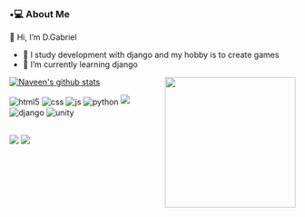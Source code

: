 
<h3>•💻 About Me </h3>

 👋 Hi, I’m D.Gabriel
- 👀 I study development with django and my hobby is to create games 
- 🌱 I’m currently learning django 

<img align='right' src="https://media.giphy.com/media/M9gbBd9nbDrOTu1Mqx/giphy.gif" width="230">

[![Naveen's github stats](https://github-readme-stats.vercel.app/api?username=dwonatagabriel&show_icons=true&theme=merko&hide=["contribs","issues"])](https://github.com/naveenverma1)



<div style="display: inline_block">
  <img align="center" alt="html5" src="https://img.shields.io/badge/HTML5-E34F26?style=for-the-badge&logo=html5&logoColor=white" />
  <img align="center" alt="css" src="https://img.shields.io/badge/CSS3-1572B6?style=for-the-badge&logo=css3&logoColor=white" />
  <img align="center" alt="js" src="https://img.shields.io/badge/JavaScript-F7DF1E?style=for-the-badge&logo=javascript&logoColor=black" />
 <!--<img align="center" alt="nodejs" src="https://img.shields.io/badge/Node.js-43853D?style=for-the-badge&logo=node.js&logoColor=white" />-->
 <img align="center" alt="python" src="https://img.shields.io/badge/python-FFFF00.svg?style=for-the-badge&logo=python&logoColor=0768a8&labelColor=ffffff" />
 <img src="https://www.docker.com/" src="https://img.icons8.com/color/48/000000/docker.png"/>
 <img align="center" alt="django" src="https://img.shields.io/badge/Django-092E20?style=for-the-badge&logo=django&logoColor=white"/>
  <img align="center" alt="unity" src="https://img.shields.io/badge/Unity-100000?style=for-the-badge&logo=unity&logoColor=white"/>
 
</div><br/



<!--### Hi 👋
   Atualmente estudo Análise e desenvolvimento de sistemas.
🔭 I’m currently working on image classification (also, I am brushing up my data structures and algorithms skills regularly).
- 🌱 I’m currently learning Computer Vision and Deep Learning techniques using PyTorch.
- 🤝 I’m looking to collaborate on data science and deep learning projects. -->

 



[<img src="https://img.shields.io/badge/linkedin-%230077B5.svg?&style=for-the-badge&logo=linkedin&logoColor=white" />](https://www.linkedin.com/in/USERNAME/) [<img src = "https://img.shields.io/badge/instagram-%23E4405F.svg?&style=for-the-badge&logo=instagram&logoColor=white">](https://www.instagram.com/imgabriel.io/)
